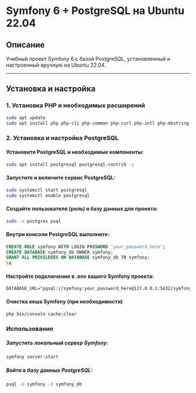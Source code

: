 # Symfony 6 + PostgreSQL на Ubuntu 22.04

## Описание

Учебный проект Symfony 6 с базой PostgreSQL, установленный и настроенный вручную на Ubuntu 22.04.

---

## Установка и настройка

### 1. Установка PHP и необходимых расширений


```bash
sudo apt update
sudo apt install php php-cli php-common php-curl php-intl php-mbstring php-xml php-zip php-pgsql php-bcmath php-sqlite3 unzip curl git -y
```

### 2. Установка и настройка PostgreSQL

#### Установите PostgreSQL и необходимые компоненты:
```bash
sudo apt install postgresql postgresql-contrib -y
```

#### Запустите и включите сервис PostgreSQL:
```bash
sudo systemctl start postgresql
sudo systemctl enable postgresql
```

#### Создайте пользователя (роль) и базу данных для проекта:
```bash
sudo -u postgres psql
```
#### Внутри консоли PostgreSQL выполните:
```sql
CREATE ROLE symfony WITH LOGIN PASSWORD 'your_password_here';
CREATE DATABASE symfony_db OWNER symfony;
GRANT ALL PRIVILEGES ON DATABASE symfony_db TO symfony;
\q
```
#### Настройте подключение в .env вашего Symfony проекта:
```env
DATABASE_URL="pgsql://symfony:your_password_here@127.0.0.1:5432/symfony_db"
```

#### Очистка кеша Symfony (при необходимости)
```bash
php bin/console cache:clear
```

### Использование

##### Запустить локальный сервер Symfony:
```bash
symfony server:start
```

##### Войти в базу данных PostgreSQL:
```bash
psql -U symfony -d symfony_db
```



